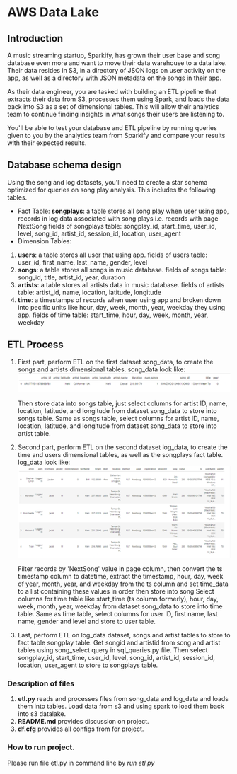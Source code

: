 # AWS Data Lake

## Introduction
A music streaming startup, Sparkify, has grown their user base and song database even more and want to move their data warehouse to a data lake. Their data resides in S3, in a directory of JSON logs on user activity on the app, as well as a directory with JSON metadata on the songs in their app.

As their data engineer, you are tasked with building an ETL pipeline that extracts their data from S3, processes them using Spark, and loads the data back into S3 as a set of dimensional tables. This will allow their analytics team to continue finding insights in what songs their users are listening to.

You'll be able to test your database and ETL pipeline by running queries given to you by the analytics team from Sparkify and compare your results with their expected results.

## Database schema design
Using the song and log datasets, you'll need to create a star schema optimized for queries on song play analysis. This includes the following tables.

- Fact Table:
  **songplays**: a table stores all song play when user using app, records in log data associated with song plays i.e. records with page NextSong
  fields of songplays table: songplay_id, start_time, user_id, level, song_id, artist_id,   session_id, location, user_agent
- Dimension Tables:
 1. **users**: a table stores all user that using app.
    fields of users table: user_id, first_name, last_name, gender, level
 2. **songs**: a table stores all songs in music database.
    fields of songs table: song_id, title, artist_id, year, duration
 3. **artists**: a table stores all artists data in music database.
    fields of artists table: artist_id, name, location, latitude, longitude
 4. **time**: a timestamps of records when user using app and broken down into pecific units like hour, day, week, month, year, weekday they using app.
    fields of time table: start_time, hour, day, week, month, year, weekday

## ETL Process
1. First part, perform ETL on the first dataset song_data, to create the songs and artists dimensional tables. 
   song_data look like:
   ![song_data](song_data.png)
   
   Then store data into songs table, just select columns for artist ID, name, location, latitude, and longitude from dataset song_data to store into songs table. Same as songs table, select columns for artist ID, name, location, latitude, and longitude from dataset song_data to store into artist table. 
2. Second part, perform ETL on the second dataset log_data, to create the time and users dimensional tables, as well as the songplays fact table.
   log_data look like:
   ![log_data](log_data.png)
   
   Filter records by 'NextSong' value in page column, then convert the ts timestamp column to datetime, extract the timestamp, hour, day, week of year, month, year, and weekday from the ts column and set time_data to a list containing these values in order then store into song Select columns for time table like start_time (ts column formerly), hour, day, week, month, year, weekday from dataset song_data to store into time table. Same as time table, select columns for user ID, first name, last name, gender and level and store to user table.
   
3. Last, perform ETL on log_data dataset, songs and artist tables to store to fact table songplay table.
   Get songid and artistid from song and artist tables using song_select query in sql_queries.py file. Then select songplay_id, start_time, user_id, level, song_id, artist_id, session_id, location, user_agent to store to songplays table.

### Description of files
1. **etl.py** reads and processes files from song_data and log_data and loads them into tables. Load data from s3 and using spark to load them back into s3 datalake.
2. **README.md** provides discussion on project.
3. **df.cfg** provides all configs from for project.

### How to run project.
Please run file etl.py in command line by *run etl.py*